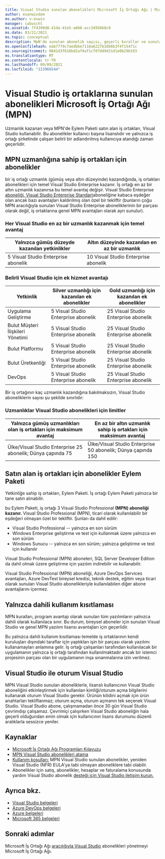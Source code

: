 ```yaml
---
title: Visual Studio sunulan abonelikleri Microsoft İş Ortağı Ağı | Microsoft Docs
author: evanwindom
ms.author: v-evwin
manager: cabuschl
ms.assetid: 7f4399d8-41da-41e5-a666-acc34958b8c0
ms.date: 03/21/2021
ms.topic: conceptual
description: MpN'de sunulan abonelik sayısı, geçerli kurallar ve sunulan abonelik sayısıyla ilgili ayrıntılar.
ms.openlocfilehash: eab7779c7aedbbe7116a6227b16b6b3f4f15471c
ms.sourcegitcommit: 0841d3f610bd2af4af1cf07dd9d31d1e0629b193
ms.translationtype: MT
ms.contentlocale: tr-TR
ms.lasthandoff: 09/09/2021
ms.locfileid: "123966544"
---
```

# <a name="visual-studio-subscriptions-offered-to-partners-in-the-microsoft-partner-network-mpn"></a>Visual Studio iş ortaklarına sunulan abonelikleri Microsoft İş Ortağı Ağı (MPN)

Uzmanlık kazanan veya MPN'de Eylem Paketi satın alan iş ortakları, Visual Studio kullanabilir. Bu abonelikler kullanıcı başına lisanslıdır ve yalnızca iş ortağı şirketinde çalışan belirli bir adlandırılmış kullanıcıya atandığı zaman geçerlidir.

## <a name="subscriptions-for-partners-with-an-mpn-competency"></a>MPN uzmanlığına sahip iş ortakları için abonelikler

bir iş ortağı uzmanlık (gümüş veya altın düzeyinde) kazandığında, iş ortakları abonelikleri için temel Visual Studio Enterprise kazanır. İş ortağı en az bir altın uzmanlık kazanırsa bu temel avantaj değişir. Visual Studio Enterprise [aboneliği, Visual Studio Enterprise Standart](https://visualstudio.microsoft.com/vs/pricing/)aboneliğine kabaca eşdeğer olan ancak bazı avantajları kaldırılmış olan özel bir tekliftir (bunların çoğu MPN aracılığıyla sunulan Visual Studio Enterprise aboneliklerinin bir parçası olarak değil, iş ortaklarına genel MPN avantajları olarak ayrı sunulur).

### <a name="core-visual-studio-benefit-for-earning-at-least-one-competency-of-any-kind"></a>Her Visual Studio en az bir uzmanlık kazanmak için temel avantaj

| Yalnızca gümüş düzeyde kazanılan yetkinlikler               | Altın düzeyinde kazanılan en az bir uzmanlık   |
|------------------------------------------------------------|----------------------------------------------------|
| 5 Visual Studio Enterprise abonelik                   | 10 Visual Studio Enterprise abonelik          |

### <a name="additional-visual-studio-benefit-for-select-competencies"></a>Belirli Visual Studio için ek hizmet avantajı

| Yetkinlik                                  | Silver uzmanlığı için kazanılan **ek** abonelikler | Gold uzmanlığı için kazanılan **ek** abonelikler |
|---------------------------------------------|-----------------------------------------------------------|---------------------------------------------------------|
| Uygulama Geliştirme                     | 5 Visual Studio Enterprise abonelik                  | 25 Visual Studio Enterprise abonelik               |
| Bulut Müşteri İlişkileri Yönetimi      | 5 Visual Studio Enterprise abonelik                  | 25 Visual Studio Enterprise abonelik               |
| Bulut Platformu                              | 5 Visual Studio Enterprise abonelik                  | 25 Visual Studio Enterprise abonelik               |
| Bulut Üretkenliği                          | 5 Visual Studio Enterprise abonelik                  | 25 Visual Studio Enterprise abonelik               |
| DevOps                                      | 5 Visual Studio Enterprise abonelik                  | 25 Visual Studio Enterprise abonelik                |

Bir iş ortağının kaç uzmanlık kazandığına bakılmaksızın, Visual Studio aboneliklerin sayısı şu şekilde sınırlıdır:

### <a name="limits-for-visual-studio-subscriptions-earned-through-competencies"></a>Uzmanlıklar Visual Studio abonelikleri için limitler

| Yalnızca gümüş uzmanlıkları olan iş ortakları için maksimum avantaj                   | En az bir altın uzmanlık sahip iş ortakları için maksimum avantaj               |
|------------------------------------------------------------------------------|------------------------------------------------------------------------------|
| Ülke/Visual Studio Enterprise 25 abonelik; Dünya çapında 75          | Ülke/Visual Studio Enterprise 50 abonelik; Dünya çapında 150         |

## <a name="subscriptions-for-partners-purchasing-the-action-pack"></a>Satın alan iş ortakları için abonelikler Eylem Paketi

Yetkinliğe sahip iş ortakları, Eylem Paketi. İş ortağı Eylem Paketi yalnızca bir tane satın alınabilir.

bu Eylem Paketi, iş ortağı 3 Visual Studio Professional **(MPN) aboneliği kazanır.** Visual Studio Professional (MPN), ticari olarak kullanılabilir bir eşdeğeri olmayan özel bir tekliftir. Şunları da dahil edilir:

- Visual Studio Professional -- yalnızca en son sürüm
- Windows Enterprise geliştirme ve test için kullanmak üzere yalnızca en son sürüm
- Windows Sunucu -- yalnızca en son sürüm; yalnızca geliştirme ve test için kullanılır

Visual Studio Professional (MPN) aboneleri, SQL Server Developer Edition da dahil olmak üzere geliştirme için yazılım indirebilir ve kullanabilir.

Visual Studio Professional (MPN) aboneliği, Azure DevOps Services avantajları, Azure DevTest bireysel kredisi, teknik destek, eğitim veya ticari olarak sunulan Visual Studio abonelikleriyle kullanılabilen diğer abone avantajlarını içermez.

## <a name="internal-use-only-restriction"></a>Yalnızca dahili kullanım kısıtlaması

MPN kuralları, program avantajı olarak sunulan tüm yazılımların yalnızca dahili olarak kullanılaca sınır. Bu durum, bireysel aboneler için sunulan Visual Studio ve genel MPN yazılım lisansı avantajları için geçerlidir.

Bu yalnızca dahili kullanım kısıtlaması temelde iş ortaklarının kendi kuruluşları dışındaki taraflar için yaptıkları işin bir parçası olarak yazılımı kullanamayları anlamına gelir. İş ortağı çalışanları tarafından kullanılacak bir uygulamanın yalnızca iş ortağı tarafından kullanılmaktadır ancak bir istemci projesinin parçası olan bir uygulamanın inşa sınanmalarına izin verilmez.

## <a name="sign-in-required-with-visual-studio"></a>Visual Studio ile oturum Visual Studio

MPN Visual Studio sunulan aboneliklerle, lisanslı kullanıcının Visual Studio aboneliğini etkinleştirmek için kullanılan kimliği/oturum açma bilgilerini kullanarak oturum Visual Studio gerekir. Ürünün kilidini açmak için ürün anahtarları tekliflanmaz; oturum açma, oturum açmanın tek seçenek Visual Studio. Visual Studio abone, çalışmamadan önce 30 gün Visual Studio çevrimdışı çalışamaz. Çevrimiçi çalışırken Visual Studio aboneliğin hala geçerli olduğundan emin olmak için kullanıcının lisans durumunu düzenli aralıklarla sessizce yeniler.

## <a name="resources"></a>Kaynaklar
- [Microsoft İş Ortağı Ağı Programları Kılavuzu](https://assets.microsoft.com/MPN-MAPS-Product-Usage-Guide.pdf?tpqid=300-000121)
- [MPN Visual Studio abonelikleri atama](manage-mpn-subscriptions.md)
- [Kullanım koşulları:](https://www.microsoft.com/useterms/) MPN Visual Studio sunulan abonelikler, yeniden Visual Studio (NFR) EULA'ya tabi olmayan aboneliklere tabi olabilir.
- Abonelikler için satış, abonelikler, hesaplar ve faturalama konusunda yardım Visual Studio abonelik [desteği için Visual Studio iletişim kurun.](https://aka.ms/vssubscriberhelp)

## <a name="see-also"></a>Ayrıca bkz.
- [Visual Studio belgeleri](/visualstudio/)
- [Azure DevOps belgeleri](/azure/devops/)
- [Azure belgeleri](/azure/)
- [Microsoft 365 belgeleri](/microsoft-365/)

## <a name="next-steps"></a>Sonraki adımlar

Microsoft İş Ortağı Ağı [aracılığıyla Visual Studio](manage-mpn-subscriptions.md) abonelikleri yönetmeyi Microsoft İş Ortağı Ağı.